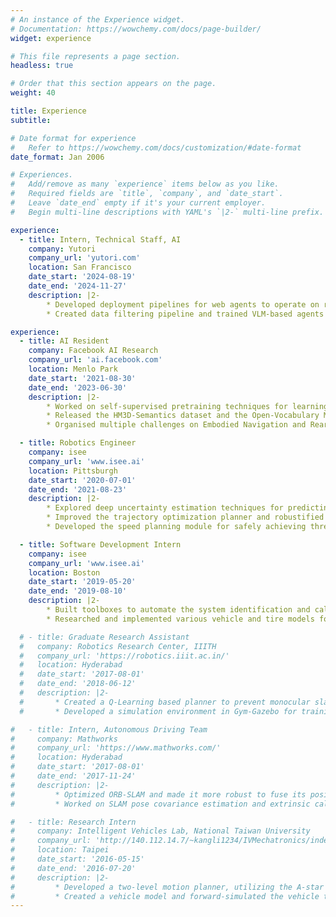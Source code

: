 ```yaml
---
# An instance of the Experience widget.
# Documentation: https://wowchemy.com/docs/page-builder/
widget: experience

# This file represents a page section.
headless: true

# Order that this section appears on the page.
weight: 40

title: Experience
subtitle:

# Date format for experience
#   Refer to https://wowchemy.com/docs/customization/#date-format
date_format: Jan 2006

# Experiences.
#   Add/remove as many `experience` items below as you like.
#   Required fields are `title`, `company`, and `date_start`.
#   Leave `date_end` empty if it's your current employer.
#   Begin multi-line descriptions with YAML's `|2-` multi-line prefix.

experience:
  - title: Intern, Technical Staff, AI
    company: Yutori
    company_url: 'yutori.com'
    location: San Francisco
    date_start: '2024-08-19'
    date_end: '2024-11-27'
    description: |2-
        * Developed deployment pipelines for web agents to operate on real websites while effectively avoiding bot detection.
        * Created data filtering pipeline and trained VLM-based agents for web navigation tasks.

experience:
  - title: AI Resident
    company: Facebook AI Research
    company_url: 'ai.facebook.com'
    location: Menlo Park
    date_start: '2021-08-30'
    date_end: '2023-06-30'
    description: |2-
        * Worked on self-supervised pretraining techniques for learning useful representations for embodied agents. 
        * Released the HM3D-Semantics dataset and the Open-Vocabulary Mobile Manipulation benchmark based of Habitat Simulator.
        * Organised multiple challenges on Embodied Navigation and Rearrangement in CVPR and NeurIPS.

  - title: Robotics Engineer
    company: isee
    company_url: 'www.isee.ai'
    location: Pittsburgh
    date_start: '2020-07-01'
    date_end: '2021-08-23'
    description: |2-
        * Explored deep uncertainty estimation techniques for predicting the closed loop tracking performance of an autonomous vehicle controller. Estimated the collision probability of the AV with respect to obstacles in an occupancy grid.
        * Improved the trajectory optimization planner and robustified its collision checking. This led to an increased confidence in its performance and resulted in its deployment on the AV.
        * Developed the speed planning module for safely achieving three-fold increase in the operating speed of the AV.        

  - title: Software Development Intern
    company: isee
    company_url: 'www.isee.ai'
    location: Boston
    date_start: '2019-05-20'
    date_end: '2019-08-10'
    description: |2-
        * Built toolboxes to automate the system identification and calibration procedure of Isee’s vehicles.
        * Researched and implemented various vehicle and tire models for control application in AVs.

  # - title: Graduate Research Assistant
  #   company: Robotics Research Center, IIITH
  #   company_url: 'https://robotics.iiit.ac.in/'
  #   location: Hyderabad
  #   date_start: '2017-08-01'
  #   date_end: '2018-06-12'
  #   description: |2-
  #       * Created a Q-Learning based planner to prevent monocular slam failure on non-holonomic robots.
  #       * Developed a simulation environment in Gym-Gazebo for training, with Navigation Stack for planning and ORB-SLAM for perception and localization.

#   - title: Intern, Autonomous Driving Team
#     company: Mathworks
#     company_url: 'https://www.mathworks.com/'
#     location: Hyderabad
#     date_start: '2017-08-01'
#     date_end: '2017-11-24'
#     description: |2-
#         * Optimized ORB-SLAM and made it more robust to fuse its position output with RTK-GPS, IMU & Wheel Encoder data using an EKF.
#         * Worked on SLAM pose covariance estimation and extrinsic calibration of IMU and cameras        

#   - title: Research Intern
#     company: Intelligent Vehicles Lab, National Taiwan University
#     company_url: 'http://140.112.14.7/~kangli1234/IVMechatronics/index.html'
#     location: Taipei
#     date_start: '2016-05-15'
#     date_end: '2016-07-20'
#     description: |2-
#         * Developed a two-level motion planner, utilizing the A-star (A*) and Rapidly-exploring Random Tree (RRT) algorithm, on a local map built using laser scanners for an electric golf cart.
#         * Created a vehicle model and forward-simulated the vehicle trajectory using Pure Pursuit steering controller and Proportional-Integral (PI) speed controller.
---
```

